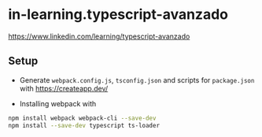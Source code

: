 # in-learning.typescript-avanzado
<https://www.linkedin.com/learning/typescript-avanzado>

## Setup

* Generate `webpack.config.js`, `tsconfig.json` and scripts for `package.json` with <https://createapp.dev/>

* Installing webpack with

```bash
npm install webpack webpack-cli --save-dev
npm install --save-dev typescript ts-loader
```
